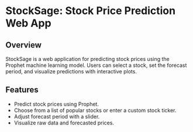 # StockSage: Stock Price Prediction Web App

## Overview

StockSage is a web application for predicting stock prices using the Prophet machine learning model. Users can select a stock, set the forecast period, and visualize predictions with interactive plots.

## Features

- Predict stock prices using Prophet.
- Choose from a list of popular stocks or enter a custom stock ticker.
- Adjust forecast period with a slider.
- Visualize raw data and forecasted prices.

